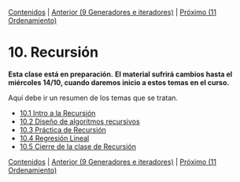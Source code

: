 [Contenidos](../Contenidos.md) \| [Anterior (9 Generadores e iteradores)](../09_Generadores_e_Iteradores/00_Resumen.md) \| [Próximo (11 Ordenamiento)](../11_Ordenamiento/00_Resumen.md)

# 10. Recursión
**Esta clase está en preparación.**
**El material sufrirá cambios hasta el miércoles 14/10, cuando daremos inicio a estos temas en el curso.**

Aquí debe ir un resumen de los temas que se tratan.


* [10.1 Intro a la Recursión](01_Recursion.md)
* [10.2 Diseño de algoritmos recursivos](02_Diseno_Recursivo.md)
* [10.3 Práctica de Recursión](03_EjerciciosRec.md)
* [10.4 Regresión Lineal](04_RegresionLineal.md)
* [10.5 Cierre de la clase de Recursión](05_Cierre.md)


[Contenidos](../Contenidos.md) \| [Anterior (9 Generadores e iteradores)](../09_Generadores_e_Iteradores/00_Resumen.md) \| [Próximo (11 Ordenamiento)](../11_Ordenamiento/00_Resumen.md)
